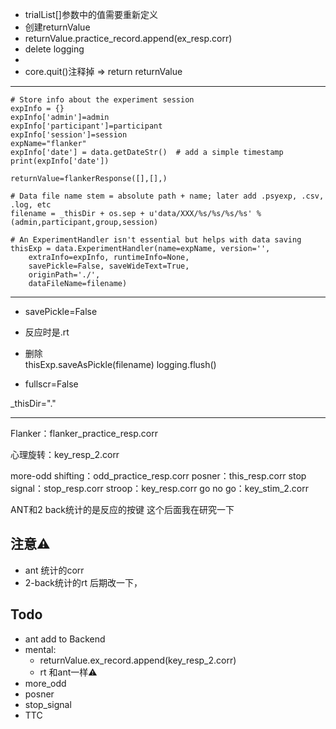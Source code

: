  - trialList[]参数中的值需要重新定义
 - 创建returnValue
 - returnValue.practice_record.append(ex_resp.corr)
 - delete logging
 - 
 - core.quit()注释掉 => return returnValue
 - --------------------------------------------
    # Store info about the experiment session
    expInfo = {}
    expInfo['admin']=admin 
    expInfo['participant']=participant
    expInfo['session']=session
    expName="flanker"
    expInfo['date'] = data.getDateStr()  # add a simple timestamp
    print(expInfo['date'])
    
    returnValue=flankerResponse([],[],)

    # Data file name stem = absolute path + name; later add .psyexp, .csv, .log, etc
    filename = _thisDir + os.sep + u'data/XXX/%s/%s/%s/%s' % (admin,participant,group,session)

    # An ExperimentHandler isn't essential but helps with data saving
    thisExp = data.ExperimentHandler(name=expName, version='',
        extraInfo=expInfo, runtimeInfo=None,
        savePickle=False, saveWideText=True,
        originPath='./',
        dataFileName=filename)

----------------------------------------------
 - savePickle=False

 - 反应时是.rt

 - 删除    
    thisExp.saveAsPickle(filename)
    logging.flush()


- fullscr=False 

_thisDir="."

-----------------------------------
Flanker：flanker_practice_resp.corr                                           

心理旋转：key_resp_2.corr

more-odd shifting：odd_practice_resp.corr
posner：this_resp.corr
stop signal：stop_resp.corr
stroop：key_resp.corr
go no go：key_stim_2.corr

ANT和2 back统计的是反应的按键 这个后面我在研究一下


## 注意⚠️
- ant 统计的corr
- 2-back统计的rt 后期改一下，

## Todo
- ant add to Backend
- mental:
  - returnValue.ex_record.append(key_resp_2.corr)
  - rt  和ant一样⚠️
- more_odd
- posner
- stop_signal
- TTC